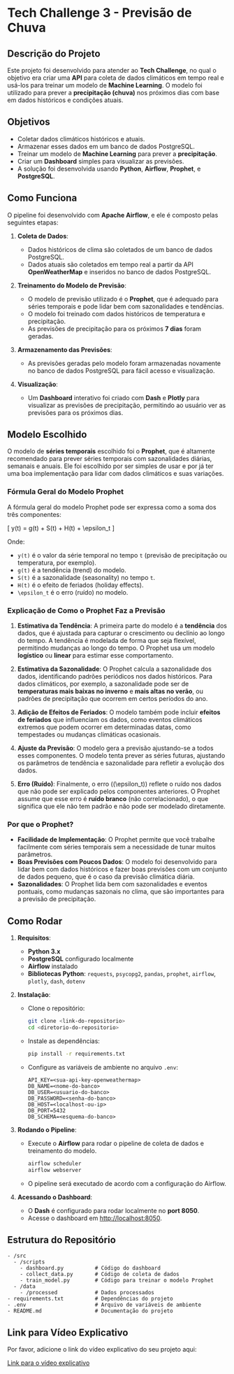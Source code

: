 # Tech Challenge 3 - Previsão de Chuva

## Descrição do Projeto

Este projeto foi desenvolvido para atender ao **Tech Challenge**, no qual o objetivo era criar uma **API** para coleta de dados climáticos em tempo real e usá-los para treinar um modelo de **Machine Learning**. O modelo foi utilizado para prever a **precipitação (chuva)** nos próximos dias com base em dados históricos e condições atuais.

## Objetivos

- Coletar dados climáticos históricos e atuais.
- Armazenar esses dados em um banco de dados PostgreSQL.
- Treinar um modelo de **Machine Learning** para prever a **precipitação**.
- Criar um **Dashboard** simples para visualizar as previsões.
- A solução foi desenvolvida usando **Python**, **Airflow**, **Prophet**, e **PostgreSQL**.

## Como Funciona

O pipeline foi desenvolvido com **Apache Airflow**, e ele é composto pelas seguintes etapas:

1. **Coleta de Dados**:
   - Dados históricos de clima são coletados de um banco de dados PostgreSQL.
   - Dados atuais são coletados em tempo real a partir da API **OpenWeatherMap** e inseridos no banco de dados PostgreSQL.

2. **Treinamento do Modelo de Previsão**:
   - O modelo de previsão utilizado é o **Prophet**, que é adequado para séries temporais e pode lidar bem com sazonalidades e tendências.
   - O modelo foi treinado com dados históricos de temperatura e precipitação.
   - As previsões de precipitação para os próximos **7 dias** foram geradas.

3. **Armazenamento das Previsões**:
   - As previsões geradas pelo modelo foram armazenadas novamente no banco de dados PostgreSQL para fácil acesso e visualização.

4. **Visualização**:
   - Um **Dashboard** interativo foi criado com **Dash** e **Plotly** para visualizar as previsões de precipitação, permitindo ao usuário ver as previsões para os próximos dias.

## Modelo Escolhido

O modelo de **séries temporais** escolhido foi o **Prophet**, que é altamente recomendado para prever séries temporais com sazonalidades diárias, semanais e anuais. Ele foi escolhido por ser simples de usar e por já ter uma boa implementação para lidar com dados climáticos e suas variações.

### Fórmula Geral do Modelo Prophet

A fórmula geral do modelo Prophet pode ser expressa como a soma dos três componentes:

\[
y(t) = g(t) + S(t) + H(t) + \epsilon_t
\]

Onde:
- `y(t)` é o valor da série temporal no tempo `t` (previsão de precipitação ou temperatura, por exemplo).
- `g(t)` é a tendência (trend) do modelo.
- `S(t)` é a sazonalidade (seasonality) no tempo `t`.
- `H(t)` é o efeito de feriados (holiday effects).
- `\epsilon_t` é o erro (ruído) no modelo.

### Explicação de Como o Prophet Faz a Previsão

1. **Estimativa da Tendência**:
   A primeira parte do modelo é a **tendência** dos dados, que é ajustada para capturar o crescimento ou declínio ao longo do tempo. A tendência é modelada de forma que seja flexível, permitindo mudanças ao longo do tempo. O Prophet usa um modelo **logístico** ou **linear** para estimar esse comportamento.

2. **Estimativa da Sazonalidade**:
   O Prophet calcula a sazonalidade dos dados, identificando padrões periódicos nos dados históricos. Para dados climáticos, por exemplo, a sazonalidade pode ser de **temperaturas mais baixas no inverno** e **mais altas no verão**, ou padrões de precipitação que ocorrem em certos períodos do ano.

3. **Adição de Efeitos de Feriados**:
   O modelo também pode incluir **efeitos de feriados** que influenciam os dados, como eventos climáticos extremos que podem ocorrer em determinadas datas, como tempestades ou mudanças climáticas ocasionais.

4. **Ajuste da Previsão**:
   O modelo gera a previsão ajustando-se a todos esses componentes. O modelo tenta prever as séries futuras, ajustando os parâmetros de tendência e sazonalidade para refletir a evolução dos dados.

5. **Erro (Ruído)**:
   Finalmente, o erro (\(\epsilon_t\)) reflete o ruído nos dados que não pode ser explicado pelos componentes anteriores. O Prophet assume que esse erro é **ruído branco** (não correlacionado), o que significa que ele não tem padrão e não pode ser modelado diretamente.

### Por que o Prophet?

- **Facilidade de Implementação**: O Prophet permite que você trabalhe facilmente com séries temporais sem a necessidade de tunar muitos parâmetros.
- **Boas Previsões com Poucos Dados**: O modelo foi desenvolvido para lidar bem com dados históricos e fazer boas previsões com um conjunto de dados pequeno, que é o caso da previsão climática diária.
- **Sazonalidades**: O Prophet lida bem com sazonalidades e eventos pontuais, como mudanças sazonais no clima, que são importantes para a previsão de precipitação.

## Como Rodar

1. **Requisitos**:
   - **Python 3.x**
   - **PostgreSQL** configurado localmente
   - **Airflow** instalado
   - **Bibliotecas Python**: `requests`, `psycopg2`, `pandas`, `prophet`, `airflow`, `plotly`, `dash`, `dotenv`

2. **Instalação**:
   - Clone o repositório:
     ```bash
     git clone <link-do-repositorio>
     cd <diretorio-do-repositorio>
     ```

   - Instale as dependências:
     ```bash
     pip install -r requirements.txt
     ```

   - Configure as variáveis de ambiente no arquivo `.env`:
     ```env
     API_KEY=<sua-api-key-openweathermap>
     DB_NAME=<nome-do-banco>
     DB_USER=<usuario-do-banco>
     DB_PASSWORD=<senha-do-banco>
     DB_HOST=<localhost-ou-ip>
     DB_PORT=5432
     DB_SCHEMA=<esquema-do-banco>
     ```

3. **Rodando o Pipeline**:
   - Execute o **Airflow** para rodar o pipeline de coleta de dados e treinamento do modelo.
     ```bash
     airflow scheduler
     airflow webserver
     ```

   - O pipeline será executado de acordo com a configuração do Airflow.

4. **Acessando o Dashboard**:
   - O **Dash** é configurado para rodar localmente no **port 8050**.
   - Acesse o dashboard em [http://localhost:8050](http://localhost:8050).

## Estrutura do Repositório

```
- /src
  - /scripts
    - dashboard.py          # Código do dashboard
    - collect_data.py       # Código de coleta de dados
    - train_model.py        # Código para treinar o modelo Prophet
  - /data
    - /processed            # Dados processados
- requirements.txt          # Dependências do projeto
- .env                      # Arquivo de variáveis de ambiente
- README.md                 # Documentação do projeto
```

## Link para Vídeo Explicativo

Por favor, adicione o link do vídeo explicativo do seu projeto aqui:

[Link para o vídeo explicativo](#)